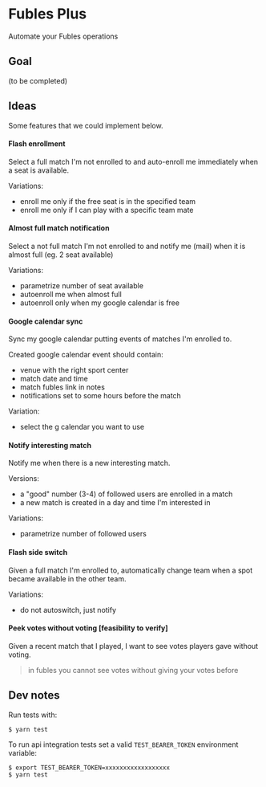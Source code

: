 # Fubles Plus
Automate your Fubles operations

## Goal

(to be completed)

## Ideas

Some features that we could implement below.

#### Flash enrollment

Select a full match I'm not enrolled to and auto-enroll me immediately when a seat is available.

Variations:
- enroll me only if the free seat is in the specified team
- enroll me only if I can play with a specific team mate

#### Almost full match notification

Select a not full match I'm not enrolled to and notify me (mail) when it is almost full (eg. 2 seat available)

Variations:
- parametrize number of seat available
- autoenroll me when almost full
- autoenroll only when my google calendar is free

#### Google calendar sync

Sync my google calendar putting events of matches I'm enrolled to.

Created google calendar event should contain:
- venue with the right sport center
- match date and time
- match fubles link in notes
- notifications set to some hours before the match

Variation:
- select the g calendar you want to use

#### Notify interesting match

Notify me when there is a new interesting match.

Versions:
- a "good" number (3-4) of followed users are enrolled in a match
- a new match is created in a day and time I'm interested in

Variations:
- parametrize number of followed users

#### Flash side switch

Given a full match I'm enrolled to, automatically change team when a spot became available in the other team.

Variations:
- do not autoswitch, just notify

#### Peek votes without voting [feasibility to verify]

Given a recent match that I played, I want to see votes players gave without voting.

> in fubles you cannot see votes without giving your votes before

## Dev notes

Run tests with:
```
$ yarn test
```

To run api integration tests set a valid `TEST_BEARER_TOKEN` environment variable:

```
$ export TEST_BEARER_TOKEN=xxxxxxxxxxxxxxxxxx
$ yarn test
```
